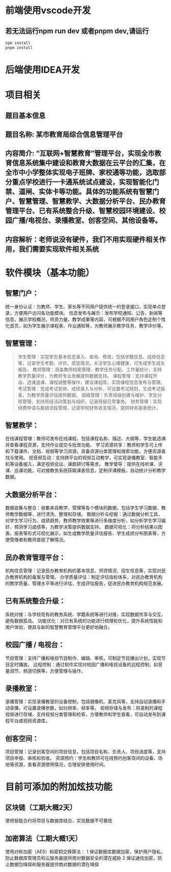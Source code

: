 # 前端使用vscode开发
## 若无法运行npm run dev 或者pnpm dev,请运行
```bash
npm install
pnpm install
```

# 后端使用IDEA开发

# 项目相关

## 题目基本信息

## 题目名称: 某市教育局综合信息管理平台

## 内容简介: “互联网+智慧教育”管理平台，实现全市教育信息系统集中建设和教育大数据在云平台的汇集，在全市中小学整体实现电子班牌、家校通等功能，选取部分重点学校进行一卡通系统试点建设，实现智能化门禁、道闸、实体卡等功能。具体的功能系统有智慧门户、智慧管理、智慧教学、大数据分析平台、民办教育管理平台、已有系统整合升级、智慧校园环境建设、校园广播/电视台、录播教室、创客空间、其他设备等。
## 内容解析：老师说没有硬件，我们不用实现硬件相关作用，我们需要实现软件相关系统

# 软件模块（基本功能）

## 智慧门户：
统一身份认证：为教师、学生、家长等不同用户提供统一的登录接口，实现单点登录，方便用户访问各功能模块。
信息发布与展示：发布学校通知、公告、新闻等信息，展示学校概况、师资力量、教学成果等内容，可根据不同用户角色定制个性化首页，如为学生展示课程表、作业通知等，为教师展示教学任务、教学评价等。
## 智慧管理：
>学生管理：实现学生基本信息录入、查询、修改，包括学籍信息、成绩信息等，记录学生考勤、评优、奖惩情况，关注学生心理健康，可生成学生成长报告。
教师管理：涵盖教师档案管理、教学任务分配、工作量统计，支持教学质量评价，为教师专业发展提供数据支持。
课程管理：支持课程开设、选课退课、课程调整等操作，建设课程库，实现课程信息发布与管理。
考试管理：完成考试安排、成绩录入与分析，可设置考试规则，生成考试报表，为教学质量评估提供数据。
班级管理：负责班级创建与维护、学生分班管理，支持班级活动策划与组织，记录班级日常事务。
财务管理：实现经费申请与报销流程管理，记录学校财务收支情况，提供财务报表统计。
## 智慧教学：
在线课程管理：教师可发布在线课程，包括课程名称、描述、大纲等，学生能选课并查看课程资源，支持作业提交与批改功能。
学习资源共享：教师和学生可上传和下载课件、文档、视频等学习资源，具备资源分类管理和搜索功能，方便资源查找与使用。
视音频互动：支持跨平台的视频互动教学，可实现录播教室、智能手机等设备接入，满足视频会议、课题研讨等需求。
教学督导：提供在线听课、评课、巡课功能，可对接教务系统获取课表信息，定制评课模板，自动统计分析教学数据。
## 大数据分析平台：
数据收集与整合：收集来自教学、管理等各个模块的数据，包括学生学习数据、教师教学数据等，进行清洗、整理和存储。
数据分析与挖掘：通过数据分析工具，对学生学习行为、成绩趋势、教师教学效果等进行多维度分析，如分析学生学习偏好、预测学习成绩等，为教学决策提供数据支持。
数据可视化：将分析结果以图表、报表等形式可视化展示，如生成教学质量评估报告、学生成绩分布图表等，方便管理者和教师直观了解情况。
## 民办教育管理平台：
机构信息管理：记录民办教育机构的基本信息、师资情况、招生信息等，实现对民办教育机构的备案与管理。
办学质量评估：制定评估指标体系，对民办教育机构的教学质量、管理水平等进行评估，生成评估报告，促进民办教育机构规范发展。
## 已有系统整合升级：
系统对接：与学校现有的教务系统、学籍系统等进行对接，实现数据共享与交互，避免数据孤岛。
功能优化：对已有系统的功能进行梳理和优化，提升系统性能和用户体验，使其与新的智慧教育管理平台更好地融合。
## 校园广播 / 电视台：
节目管理：支持广播和电视节目制作、编辑、审核，可制定节目播出计划，实现节目定时播放。
远程控制：通过软件实现对校园广播和电视设备的远程控制，如音量调节、频道切换等，方便管理与操作。
## 录播教室：
录播管理：实现录播教室的设备控制，包括摄像机、麦克风等，支持自动录播和手动录播，可设置录播参数，如分辨率、帧率等。
视频存储与发布：将录制的课程视频进行存储，支持视频分类管理和检索，方便教师和学生查看，可自动发布到课程平台或视频资源库。
## 创客空间：
项目管理：记录创客空间的项目信息，包括项目名称、负责人、项目进度等，支持项目申报、审核和验收。
资源预约：学生和教师可在线预约创客空间的设备、场地等资源，查看资源使用情况，合理安排使用时间。

# 目前可添加的附加炫技功能
## 区块链（工期大概2天）
使用智能合约将项目与数据库结合，实现数据不可篡改
## 加密算法（工期大概1天）
使用对称加密（AES）和密钥交换算法：
1 保证数据库数据加密，保护用户隐私，防止数据库管理员和云服务器提供商对数据安全的潜在威胁
2 保证通信加密，防止数据包嗅探和服务器提供商对数据的潜在嗅探




